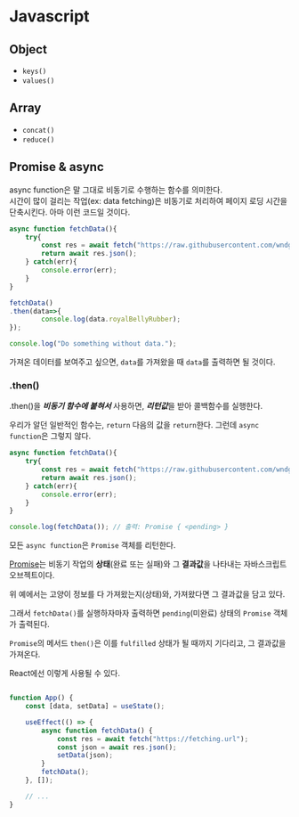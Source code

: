 # Javascript

## Object
- `keys()`
- `values()`

## Array
- `concat()`
- `reduce()`

## Promise & async
async function은 말 그대로 비동기로 수행하는 함수를 의미한다.  
시간이 많이 걸리는 작업(ex: data fetching)은 비동기로 처리하여 페이지 로딩 시간을 단축시킨다. 아마 이런 코드일 것이다.   
```javascript
async function fetchData(){
    try{
        const res = await fetch("https://raw.githubusercontent.com/wndgur2/CatChess/main/server/modules/constants/cats.json");
        return await res.json();
    } catch(err){
        console.error(err);
    }
}

fetchData()
.then(data=>{
        console.log(data.royalBellyRubber);
});

console.log("Do something without data.");
```

가져온 데이터를 보여주고 싶으면, `data`를 가져왔을 때 `data`를 출력하면 될 것이다.

### .then()
.then()을 ***비동기 함수에 붙혀서*** 사용하면, ***리턴값***을 받아 콜백함수를 실행한다.

우리가 알던 일반적인 함수는, `return` 다음의 값을 `return`한다. 그런데 `async function`은 그렇지 않다.

```js
async function fetchData(){
    try{
        const res = await fetch("https://raw.githubusercontent.com/wndgur2/CatChess/main/server/modules/constants/cats.json");
        return await res.json();
    } catch(err){
        console.error(err);
    }
}

console.log(fetchData()); // 출력: Promise { <pending> }
```

모든 `async function`은 `Promise` 객체를 리턴한다.  

[Promise](https://developer.mozilla.org/en-US/docs/Web/JavaScript/Reference/Global_Objects/Promise)는 비동기 작업의 **상태**(완료 또는 실패)와 그 **결과값**을 나타내는 자바스크립트 오브젝트이다.  

위 예에서는 고양이 정보를 다 가져왔는지(상태)와, 가져왔다면 그 결과값을 담고 있다.  

그래서 `fetchData()`를 실행하자마자 출력하면 `pending`(미완료) 상태의 `Promise` 객체가 출력된다.  

`Promise`의 메서드 `then()`은 이를 `fulfilled` 상태가 될 때까지 기다리고, 그 결과값을 가져온다.  

React에선 이렇게 사용될 수 있다.

```jsx

function App() {
    const [data, setData] = useState();

    useEffect(() => {
        async function fetchData() {
            const res = await fetch("https://fetching.url");
            const json = await res.json();
            setData(json);
        }
        fetchData();
    }, []);

    // ...
}
```